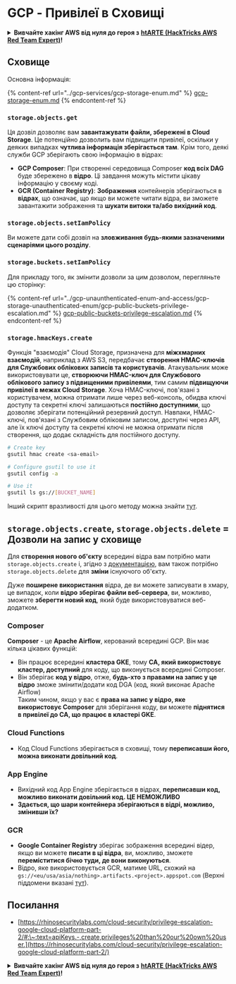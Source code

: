 # GCP - Привілеї в Сховищі

<details>

<summary><strong>Вивчайте хакінг AWS від нуля до героя з</strong> <a href="https://training.hacktricks.xyz/courses/arte"><strong>htARTE (HackTricks AWS Red Team Expert)</strong></a><strong>!</strong></summary>

Інші способи підтримки HackTricks:

* Якщо ви хочете побачити вашу **компанію в рекламі на HackTricks** або **завантажити HackTricks у PDF** Перевірте [**ПЛАНИ ПІДПИСКИ**](https://github.com/sponsors/carlospolop)!
* Отримайте [**офіційний PEASS & HackTricks мерч**](https://peass.creator-spring.com)
* Відкрийте [**Сім'ю PEASS**](https://opensea.io/collection/the-peass-family), нашу колекцію ексклюзивних [**NFT**](https://opensea.io/collection/the-peass-family)
* **Приєднуйтесь до** 💬 [**групи Discord**](https://discord.gg/hRep4RUj7f) або [**групи телеграм**](https://t.me/peass) або **слідкуйте** за мною на **Twitter** 🐦 [**@carlospolopm**](https://twitter.com/carlospolopm)**.**
* **Поділіться своїми хакерськими трюками, надсилайте PR до** [**HackTricks**](https://github.com/carlospolop/hacktricks) та [**HackTricks Cloud**](https://github.com/carlospolop/hacktricks-cloud) репозиторіїв.

</details>

## Сховище

Основна інформація:

{% content-ref url="../gcp-services/gcp-storage-enum.md" %}
[gcp-storage-enum.md](../gcp-services/gcp-storage-enum.md)
{% endcontent-ref %}

### `storage.objects.get`

Ця дозвіл дозволяє вам **завантажувати файли, збережені в Cloud Storage**. Це потенційно дозволить вам підвищити привілеї, оскільки у деяких випадках **чутлива інформація зберігається там**. Крім того, деякі служби GCP зберігають свою інформацію в відрах:

* **GCP Composer**: При створенні середовища Composer **код всіх DAG** буде збережено в **відро**. Ці завдання можуть містити цікаву інформацію у своєму коді.
* **GCR (Container Registry)**: **Зображення** контейнерів зберігаються в **відрах**, що означає, що якщо ви можете читати відра, ви зможете завантажити зображення та **шукати витоки та/або вихідний код**.

### `storage.objects.setIamPolicy`

Ви можете дати собі дозвіл на **зловживання будь-якими зазначеними сценаріями цього розділу**.

### **`storage.buckets.setIamPolicy`**

Для прикладу того, як змінити дозволи за цим дозволом, перегляньте цю сторінку:

{% content-ref url="../gcp-unaunthenticated-enum-and-access/gcp-storage-unauthenticated-enum/gcp-public-buckets-privilege-escalation.md" %}
[gcp-public-buckets-privilege-escalation.md](../gcp-unaunthenticated-enum-and-access/gcp-storage-unauthenticated-enum/gcp-public-buckets-privilege-escalation.md)
{% endcontent-ref %}

### `storage.hmacKeys.create`

Функція "взаємодія" Cloud Storage, призначена для **міжхмарних взаємодій**, наприклад з AWS S3, передбачає **створення HMAC-ключів для Службових облікових записів та користувачів**. Атакувальник може використовувати це, **створюючи HMAC-ключ для Службового облікового запису з підвищеними привілеями**, тим самим **підвищуючи привілеї в межах Cloud Storage**. Хоча HMAC-ключі, пов'язані з користувачем, можна отримати лише через веб-консоль, обидва ключі доступу та секретні ключі залишаються **постійно доступними**, що дозволяє зберігати потенційний резервний доступ. Навпаки, HMAC-ключі, пов'язані з Службовим обліковим записом, доступні через API, але їх ключі доступу та секретні ключі не можна отримати після створення, що додає складність для постійного доступу.
```bash
# Create key
gsutil hmac create <sa-email>

# Configure gsutil to use it
gsutil config -a

# Use it
gsutil ls gs://[BUCKET_NAME]
```
Інший скрипт вразливості для цього методу можна знайти [тут](https://github.com/RhinoSecurityLabs/GCP-IAM-Privilege-Escalation/blob/master/ExploitScripts/storage.hmacKeys.create.py).

## `storage.objects.create`, `storage.objects.delete` = Дозволи на запис у сховище

Для **створення нового об'єкту** всередині відра вам потрібно мати `storage.objects.create` і, згідно з [документацією](https://cloud.google.com/storage/docs/access-control/iam-permissions#object\_permissions), вам також потрібно `storage.objects.delete` для **зміни** існуючого об'єкту.

Дуже **поширене використання** відра, де ви можете записувати в хмару, це випадок, коли **відро зберігає файли веб-сервера**, ви, можливо, зможете **зберегти новий код**, який буде використовуватися веб-додатком.

### Composer

**Composer** - це **Apache Airflow**, керований всередині GCP. Він має кілька цікавих функцій:

* Він працює всередині **кластера GKE**, тому **СА, який використовує кластер, доступний** для коду, що виконується всередині Composer.
* Він зберігає **код у відро**, отже, **будь-хто з правами на запис у це відро** зможе змінити/додати код DGA (код, який виконає Apache Airflow)\
Таким чином, якщо у вас є **права на запис у відро, яке використовує Composer** для зберігання коду, ви можете **піднятися в привілеї до СА, що працює в кластері GKE**.

### Cloud Functions

* Код Cloud Functions зберігається в сховищі, тому **переписавши його, можна виконати довільний код**.

### App Engine

* Вихідний код App Engine зберігається в відрах, **переписавши код, можливо виконати довільний код. ЦЕ НЕМОЖЛИВО**
* **Здається, що шари контейнера зберігаються в відрі, можливо, змінивши їх?**

### GCR

* **Google Container Registry** зберігає зображення всередині відер, якщо ви можете **писати в ці відра**, ви, можливо, зможете **переміститися бічно туди, де вони виконуються**.
* Відро, яке використовується GCR, матиме URL, схожий на `gs://<eu/usa/asia/nothing>.artifacts.<project>.appspot.com` (Верхні піддомени вказані [тут](https://cloud.google.com/container-registry/docs/pushing-and-pulling)).

## **Посилання**

* [https://rhinosecuritylabs.com/cloud-security/privilege-escalation-google-cloud-platform-part-2/#:\~:text=apiKeys.-,create,privileges%20than%20our%20own%20user.](https://rhinosecuritylabs.com/cloud-security/privilege-escalation-google-cloud-platform-part-2/)

<details>

<summary><strong>Вивчайте хакінг AWS від нуля до героя з</strong> <a href="https://training.hacktricks.xyz/courses/arte"><strong>htARTE (HackTricks AWS Red Team Expert)</strong></a><strong>!</strong></summary>

Інші способи підтримки HackTricks:

* Якщо ви хочете побачити свою **компанію рекламовану в HackTricks** або **завантажити HackTricks у PDF**, перевірте [**ПЛАНИ ПІДПИСКИ**](https://github.com/sponsors/carlospolop)!
* Отримайте [**офіційний PEASS & HackTricks мерч**](https://peass.creator-spring.com)
* Відкрийте для себе [**Сім'ю PEASS**](https://opensea.io/collection/the-peass-family), нашу колекцію ексклюзивних [**NFT**](https://opensea.io/collection/the-peass-family)
* **Приєднуйтесь до** 💬 [**групи Discord**](https://discord.gg/hRep4RUj7f) або [**групи telegram**](https://t.me/peass) або **слідкуйте** за мною на **Twitter** 🐦 [**@carlospolopm**](https://twitter.com/carlospolopm)**.**
* **Поділіться своїми хакерськими трюками, надсилайте PR до** [**HackTricks**](https://github.com/carlospolop/hacktricks) та [**HackTricks Cloud**](https://github.com/carlospolop/hacktricks-cloud) github репозиторіїв.

</details>
